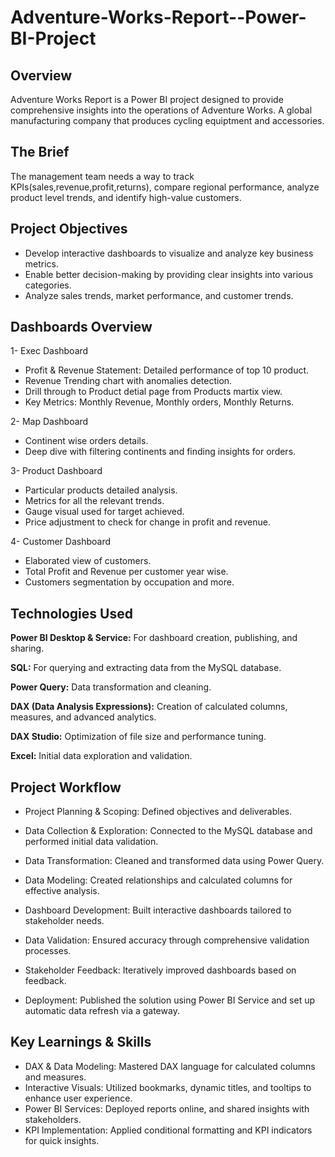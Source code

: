 # Adventure-Works-Report--Power-BI-Project

## Overview 
Adventure Works Report is a Power BI project designed to provide comprehensive insights into the operations of Adventure Works. A global manufacturing company that produces cycling equiptment and accessories.

## The Brief
The management team needs a way to track KPIs(sales,revenue,profit,returns), compare regional performance, analyze product level trends, and identify high-value customers.

## Project Objectives 
 - Develop interactive dashboards to visualize and analyze key business metrics. 
 - Enable better decision-making by providing clear insights into various categories. 
 - Analyze sales trends, market performance, and customer trends.

## Dashboards Overview
1- Exec Dashboard
- Profit & Revenue Statement: Detailed performance of top 10 product.
- Revenue Trending chart with anomalies detection.
- Drill through to Product detial page from Products martix view.
- Key Metrics: Monthly Revenue, Monthly orders, Monthly Returns.

2- Map Dashboard
- Continent wise orders details.
- Deep dive with filtering continents and finding insights for orders.

3- Product Dashboard
- Particular products detailed analysis.
- Metrics for all the relevant trends.
- Gauge visual used for target achieved.
- Price adjustment to check for change in profit and revenue.

4- Customer Dashboard
- Elaborated view of customers.
- Total Profit and Revenue per customer year wise.
- Customers segmentation by occupation and more.


## Technologies Used

**Power BI Desktop & Service:**  For dashboard creation, publishing, and sharing.

**SQL:** For querying and extracting data from the MySQL database.

**Power Query:** Data transformation and cleaning.

**DAX (Data Analysis Expressions):** Creation of calculated columns, measures, and advanced analytics.

**DAX Studio:** Optimization of file size and performance tuning.

**Excel:** Initial data exploration and validation.

## Project Workflow

- Project Planning & Scoping: Defined objectives and deliverables.

- Data Collection & Exploration: Connected to the MySQL database and performed initial data validation.

- Data Transformation: Cleaned and transformed data using Power Query.

- Data Modeling: Created relationships and calculated columns for effective analysis.

- Dashboard Development: Built interactive dashboards tailored to stakeholder needs.

- Data Validation: Ensured accuracy through comprehensive validation processes.

- Stakeholder Feedback: Iteratively improved dashboards based on feedback.

- Deployment: Published the solution using Power BI Service and set up automatic data refresh via a gateway.

## Key Learnings & Skills

- DAX & Data Modeling: Mastered DAX language for calculated columns and measures.
- Interactive Visuals: Utilized bookmarks, dynamic titles, and tooltips to enhance user experience.
- Power BI Services: Deployed reports online, and shared insights with stakeholders.
- KPI Implementation: Applied conditional formatting and KPI indicators for quick insights.



